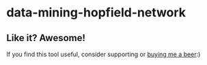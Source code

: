 # data-mining-hopfield-network

## Like it? Awesome!
If you find this tool useful, consider supporting or [buying me a beer](https://www.paypal.me/garciparedes/2):)
